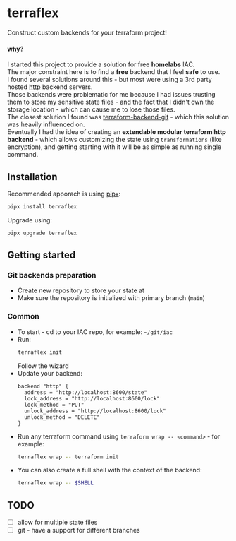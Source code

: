 # terraflex
Construct custom backends for your terraform project!

#### why?
I started this project to provide a solution for free **homelabs** IAC.  
The major constraint here is to find a **free** backend that I feel **safe** to use.  
I found several solutions around this - but most were using a 3rd party hosted [http](https://developer.hashicorp.com/terraform/language/backend/http) backend servers.  
Those backends were problematic for me because I had issues trusting them to store my sensitive state files - and the fact that I didn't own the storage location - which can cause me to lose those files.  
The closest solution I found was [terraform-backend-git](https://github.com/plumber-cd/terraform-backend-git) - which this solution was heavily influenced on.  
Eventually I had the idea of creating an **extendable modular terraform http backend** - which allows customizing the state using `transformations` (like encryption), and getting starting with it will be as simple as running single command.

## Installation
Recommended apporach is using [pipx](https://github.com/pypa/pipx):
```bash
pipx install terraflex
```

Upgrade using:
```bash
pipx upgrade terraflex
```

## Getting started

### Git backends preparation
- Create new repository to store your state at
- Make sure the repository is initialized with primary branch (`main`)

### Common
- To start - cd to your IAC repo, for example: `~/git/iac`
- Run:
  ```bash
  terraflex init
  ```
  Follow the wizard
- Update your backend:
  ```hcl
  backend "http" {
    address = "http://localhost:8600/state"
    lock_address = "http://localhost:8600/lock"
    lock_method = "PUT"
    unlock_address = "http://localhost:8600/lock"
    unlock_method = "DELETE"
  }
  ```
- Run any terraform command using `terraform wrap -- <command>` - for example:
  ```bash
  terraflex wrap -- terraform init
  ```
- You can also create a full shell with the context of the backend:
  ```bash
  terraflex wrap -- $SHELL
  ```


## TODO

- [ ] allow for multiple state files
- [ ] git - have a support for different branches
